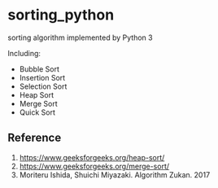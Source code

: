 # sorting_python
sorting algorithm implemented by Python 3

Including:
* Bubble Sort
* Insertion Sort
* Selection Sort
* Heap Sort
* Merge Sort
* Quick Sort

## Reference
1. https://www.geeksforgeeks.org/heap-sort/
2. https://www.geeksforgeeks.org/merge-sort/
3. Moriteru Ishida, Shuichi Miyazaki. Algorithm Zukan. 2017